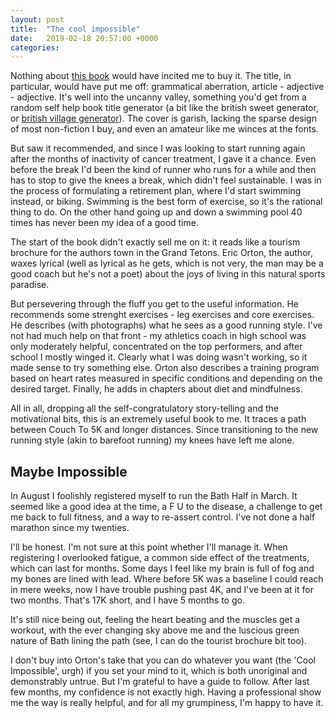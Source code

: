 ```yaml
---
layout: post
title:  "The cool impossible"
date:   2019-02-18 20:57:00 +0000
categories: 
---
```

Nothing about [this book](https://www.goodreads.com/book/show/15808539-the-cool-impossible) would have incited me to buy it. The title, in particular, would have put me off: grammatical aberration, article - adjective - adjective. It's well into the uncanny valley, something you'd get from a random self help book title generator (a bit like the british sweet generator, or [british village generator](https://medium.com/@hondanhon/i-trained-a-neural-net-to-generate-british-placenames-9460e907e4e9)). The cover is garish, lacking the sparse design of most non-fiction I buy, and even an amateur like me winces at the fonts.

But saw it recommended, and since I was looking to start running again after the months of inactivity of cancer treatment, I gave it a chance. Even before the break I'd been the kind of runner who runs for a while and then has to stop to give the knees a break, which didn't feel sustainable. I was in the process of formulating a retirement plan, where I'd start swimming instead, or biking. Swimming is the best form of exercise, so it's the rational thing to do. On the other hand going up and down a swimming pool 40 times has never been my idea of a good time.

The start of the book didn't exactly sell me on it: it reads like a tourism brochure for the authors town in the Grand Tetons. Eric Orton, the author, waxes lyrical (well as lyrical as he gets, which is not very, the man may be a good coach but he's not a poet) about the joys of living in this natural sports paradise.

But persevering through the fluff you get to the useful information. He recommends some strenght exercises - leg exercises and core exercises. He describes (with photographs) what he sees as a good running style. I've not had much help on that front - my athletics coach in high school was only moderately helpful, concentrated on the top performers, and after school I mostly winged it. Clearly what I was doing wasn't working, so it made sense to try something else. Orton also describes a training program based on heart rates measured in specific conditions and depending on the desired target. Finally, he adds in chapters about diet and mindfulness.

All in all, dropping all the self-congratulatory story-telling and the motivational bits, this is an extremely useful book to me. It traces a path between Couch To 5K and longer distances. Since transitioning to the new running style (akin to barefoot running) my knees have left me alone.

## Maybe Impossible
In August I foolishly registered myself to run the Bath Half in March. It seemed like a good idea at the time, a F U to the disease, a challenge to get me back to full fitness, and a way to re-assert control. I've not done a half marathon since my twenties.

I'll be honest. I'm not sure at this point whether I'll manage it. When registering I overlooked fatigue, a common side effect of the treatments, which can last for months. Some days I feel like my brain is full of fog and my bones are lined with lead. Where before 5K was a baseline I could reach in mere weeks, now I have trouble pushing past 4K, and I've been at it for two months. That's 17K short, and I have 5 months to go.

It's still nice being out, feeling the heart beating and the muscles get a workout, with the ever changing sky above me and the luscious green nature of Bath lining the path (see, I can do the tourist brochure bit too).

I don't buy into Orton's take that you can do whatever you want (the 'Cool Impossible', urgh) if you set your mind to it, which is both unoriginal and demonstrably untrue. But I'm grateful to have a guide to follow. After last few months, my confidence is not exactly high. Having a professional show me the way is really helpful, and for all my grumpiness, I'm happy to have it.
